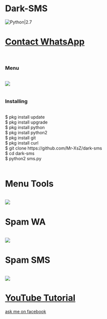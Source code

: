 # Dark-SMS
![Python|2.7](https://img.shields.io/badge/Python-2.7-blue.svg)
<br><h1><a href="https://wa.me/6282211661007?text=Saya%20Mao%20Beli%20Linse%20Dark%20Fb%20Harga%2010k">Contact WhatsApp </a></h1><br><h3> Menu </h3><br>
<img src="https://github.com/Mr-XsZ/dark-sms/blob/master/mig/Screenshot_20200407-104619_Termux.jpg"/>
<br><br>
<h3>Installing</h3><br>
$ pkg install update<br>
$ pkg install upgrade<br>
$ pkg install python<br>
$ pkg install python2<br>
$ pkg install git<br>
$ pkg install curl<br>
$ git clone https://github.com/Mr-XsZ/dark-sms<br>
$ cd dark-sms<br>
$ python2 sms.py<br><br>
<h1>Menu Tools</h1><br>
<img src="https://github.com/Mr-XsZ/dark-sms/blob/master/mig/Screenshot_20200407-104719_Termux.jpg"/>
<br><h1>Spam WA </h1><br>
<img src="https://github.com/Mr-XsZ/dark-sms/blob/master/mig/Screenshot_20200407-104726_Termux.jpg"/>
<br><h1>Spam SMS </h1><br>
<img src="https://github.com/Mr-XsZ/dark-sms/blob/master/mig/Screenshot_20200407-104739_Termux.jpg"/>
<h1><a href ="https://www.youtube.com/channel/UCLU9H65QrIC6u2UetU6476w">YouTube Tutorial</a></h1>
<a href ="https://mbasic.facebook.com/2angga315">ask me on facebook</a>
 
